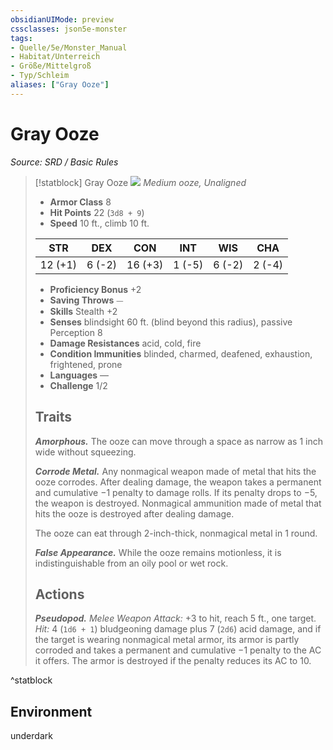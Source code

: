 ```yaml
---
obsidianUIMode: preview
cssclasses: json5e-monster
tags:
- Quelle/5e/Monster_Manual
- Habitat/Unterreich
- Größe/Mittelgroß
- Typ/Schleim
aliases: ["Gray Ooze"]
---
```

# Gray Ooze
*Source: SRD / Basic Rules*  

> [!statblock] Gray Ooze
> ![](compendium/bestiary/ooze/token/gray-ooze.png#token)
> *Medium ooze, Unaligned*
> 
> - **Armor Class** 8 
> - **Hit Points** 22 (`3d8 + 9`)
> - **Speed** 10 ft., climb 10 ft.
> 
> |STR|DEX|CON|INT|WIS|CHA|
> |:---:|:---:|:---:|:---:|:---:|:---:|
> |12 (+1)| 6 (-2)|16 (+3)| 1 (-5)| 6 (-2)| 2 (-4)|
> 
> - **Proficiency Bonus** +2
> - **Saving Throws** ⏤
> - **Skills** Stealth +2
> - **Senses** blindsight 60 ft. (blind beyond this radius), passive Perception 8
> - **Damage Resistances** acid, cold, fire
> - **Condition Immunities** blinded, charmed, deafened, exhaustion, frightened, prone
> - **Languages** —
> - **Challenge** 1/2
> 
> ## Traits
> 
> ***Amorphous.*** The ooze can move through a space as narrow as 1 inch wide without squeezing.
> 
> ***Corrode Metal.*** Any nonmagical weapon made of metal that hits the ooze corrodes. After dealing damage, the weapon takes a permanent and cumulative −1 penalty to damage rolls. If its penalty drops to −5, the weapon is destroyed. Nonmagical ammunition made of metal that hits the ooze is destroyed after dealing damage.
> 
> The ooze can eat through 2-inch-thick, nonmagical metal in 1 round.
> 
> ***False Appearance.*** While the ooze remains motionless, it is indistinguishable from an oily pool or wet rock.
> 
> ## Actions
> 
> ***Pseudopod.*** *Melee Weapon Attack:* +3 to hit, reach 5 ft., one target. *Hit:* 4 (`1d6 + 1`) bludgeoning damage plus 7 (`2d6`) acid damage, and if the target is wearing nonmagical metal armor, its armor is partly corroded and takes a permanent and cumulative −1 penalty to the AC it offers. The armor is destroyed if the penalty reduces its AC to 10.
^statblock

## Environment

underdark